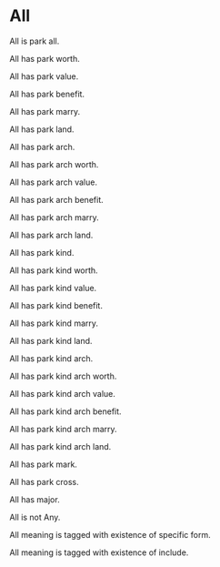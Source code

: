 # All

All is park all.

All has park worth.

All has park value.

All has park benefit.

All has park marry.

All has park land.

All has park arch.

All has park arch worth.

All has park arch value.

All has park arch benefit.

All has park arch marry.

All has park arch land.

All has park kind.

All has park kind worth.

All has park kind value.

All has park kind benefit.

All has park kind marry.

All has park kind land.

All has park kind arch.

All has park kind arch worth.

All has park kind arch value.

All has park kind arch benefit.

All has park kind arch marry.

All has park kind arch land.

All has park mark.

All has park cross.

All has major.

All is not Any.

All meaning is tagged with existence of specific form.

All meaning is tagged with existence of include.